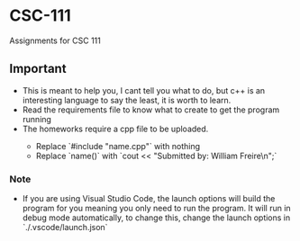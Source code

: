 # CSC-111
Assignments for CSC 111

## Important
<ul>
<li>This is meant to help you, I cant tell you what to do, but c++ is an interesting language to say the least, it is worth to learn.</li>
<li>Read the requirements file to know what to create to get the program running</li>

<li>The homeworks require a cpp file to be uploaded.</li>
<ul>
<li>Replace `#include "name.cpp"` with nothing</li> 
<li>Replace `name()` with `cout << "Submitted by: William Freire\n";`</li> 
</ul>
</ul>

### Note
<ul>
<li>If you are using Visual Studio Code, the launch options will build the program for you meaning you only need to run the program. It will run in debug mode automatically, to change this, change the launch options in `./.vscode/launch.json`</li>
</ul>